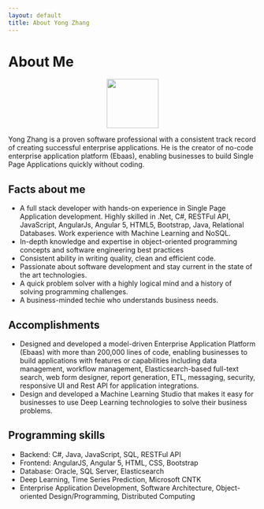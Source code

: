 ```yaml
---
layout: default
title: About Yong Zhang
---
```


<div class="post">
	<h1 class="pageTitle">About Me</h1>
	<div align="center">
	<img src="{{ '/assets/img/yong-small.jpg' | prepend: site.baseurl }}" height="100" width="105" alt="">
	</div>
	<p>Yong Zhang is a proven software professional with a consistent track record of
	creating successful enterprise applications. He is the creator of no-code
enterprise application platform (Ebaas), enabling businesses to build Single Page Applications quickly without coding.
</p>
	<h2>Facts about me</h2>
	<ul>
		<li>A full stack developer with hands-on experience in Single Page Application development. Highly skilled in .Net, C#, RESTFul API, JavaScript, AngularJs, Angular 5, HTML5, Bootstrap, Java, Relational Databases. Work experience with Machine Learning and NoSQL.</li>
		<li>In-depth knowledge and expertise in object-oriented programming concepts and software engineering best practices</li>
		<li>Consistent ability in writing quality, clean and efficient code.</li>
  		<li>Passionate about software development and stay current in the state of the art technologies.</li>
  		<li>A quick problem solver with a highly logical mind and a history of solving programming challenges.</li>
		<li>A business-minded techie who understands business needs.</li>
  	</ul>
	<h2>Accomplishments</h2>
	<ul>
		<li>Designed and developed a model-driven Enterprise Application Platform (Ebaas) with more than 200,000 lines of code, enabling businesses to build applications with features or capabilities including data management, workflow management, Elasticsearch-based full-text search, web form designer, report generation, ETL, messaging, security, responsive UI and Rest API for application integrations.</li>
  		<li>Design and developed a Machine Learning Studio that makes it easy for businesses to use Deep Learning technologies to solve their business problems.</li>
  	</ul>
	<h2>Programming skills</h2>
	<ul>
		<li>Backend: C#, Java, JavaScript, SQL, RESTFul API</li>
  		<li>Frontend: AngularJS, Angular 5, HTML, CSS, Bootstrap</li>
		<li>Database: Oracle, SQL Server, Elasticsearch</li>
		<li>Deep Learning, Time Series Prediction, Microsoft CNTK</li>
		<li>Enterprise Application Development, Software Architecture, Object-oriented Design/Programming, Distributed Computing</li>
  	</ul>
</div>
